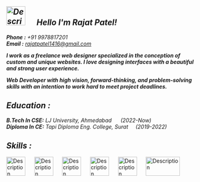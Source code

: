 ## ***<img src="https://github.com/Yarrrr-rajat/Yarrrr-rajat/assets/175085707/c0113118-413b-4d09-a0ca-65d11fd852ac" alt="Description" width="50" height="50" /> &nbsp;&nbsp;&nbsp;&nbsp; Hello I'm Rajat Patel!***  

***Phone :*** *+91 9978817201* <br>
***Email :*** *[rajatpatel1416@gmail.com](mailto:rajatpatel1416@gmail.com)*<br>

***I work as a freelance web designer specialized in the conception of custom and unique websites. I love designing interfaces with a beautiful and strong user experience.***  

***Web Developer with high vision, forward-thinking, and problem-solving skills with an intention to work hard to meet project deadlines.***

## ***Education :***

***B.Tech In CSE:*** *LJ University, Ahmedabad* &nbsp;&nbsp;&nbsp;&nbsp; *(2022-Now)*<br>
***Diploma In CE:*** *Tapi Diploma Eng. College, Surat* &nbsp;&nbsp;&nbsp;&nbsp;*(2019-2022)*

## ***Skills :***
<img src="https://github.com/Yarrrr-rajat/Yarrrr-rajat/assets/175085707/3a912d7f-e6c4-4a8a-984d-71e84b37bcca" alt="Description" width="50" height="50" />
&nbsp;&nbsp;&nbsp;&nbsp;
<img src="https://github.com/Yarrrr-rajat/Yarrrr-rajat/assets/175085707/675225e3-9a97-46d8-8664-c1eab4ecb968" alt="Description" width="50" height="50" />
&nbsp;&nbsp;&nbsp;&nbsp;
<img src="https://github.com/Yarrrr-rajat/Yarrrr-rajat/assets/175085707/d9f8914e-5dab-42c8-badd-977027ea7398" alt="Description" width="50" height="50" />
&nbsp;&nbsp;&nbsp;&nbsp;
<img src="https://github.com/Yarrrr-rajat/Yarrrr-rajat/assets/175085707/b7a5b034-1beb-42ed-a10b-e28de8cbf015" alt="Description" width="50" height="50" />
&nbsp;&nbsp;&nbsp;&nbsp;
<img src="https://github.com/Yarrrr-rajat/Yarrrr-rajat/assets/175085707/20eb0220-7508-4fb8-a73f-0f19be20187f" alt="Description" width="50" height="50" />
&nbsp;&nbsp;&nbsp;&nbsp;
<img src="https://github.com/Yarrrr-rajat/Yarrrr-rajat/assets/175085707/4e37c00f-fce5-45ef-99a4-4d174eccf571" alt="Description" width="90" height="50" />


